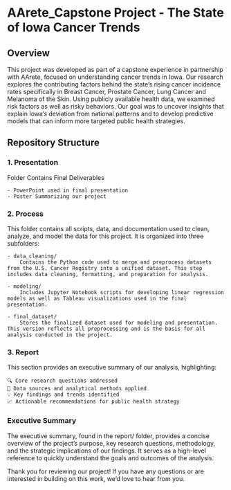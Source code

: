 # AArete_Capstone Project - The State of Iowa Cancer Trends

## Overview

This project was developed as part of a capstone experience in partnership with AArete, focused on understanding cancer trends in Iowa. Our research explores the contributing factors behind the state’s rising cancer incidence rates specifically in Breast Cancer, Prostate Cancer, Lung Cancer and Melanoma of the Skin. Using publicly available health data, we examined risk factors as well as risky behaviors. Our goal was to uncover insights that explain Iowa’s deviation from national patterns and to develop predictive models that can inform more targeted public health strategies.

## Repository Structure

### 1. Presentation

Folder Contains Final Deliverables

    - PowerPoint used in final presentation
    - Poster Summarizing our project

### 2. Process

This folder contains all scripts, data, and documentation used to clean, analyze, and model the data for this project. It is organized into three subfolders:

    - data_cleaning/
        Contains the Python code used to merge and preprocess datasets from the U.S. Cancer Registry into a unified dataset. This step includes data cleaning, formatting, and preparation for analysis.

    - modeling/
        Includes Jupyter Notebook scripts for developing linear regression models as well as Tableau visualizations used in the final presentation.

    - final_dataset/
        Stores the finalized dataset used for modeling and presentation. This version reflects all preprocessing and is the basis for all analysis conducted in the project.

### 3. Report

This section provides an executive summary of our analysis, highlighting:

    🔍 Core research questions addressed
    🧪 Data sources and analytical methods applied
    💡 Key findings and trends identified
    📈 Actionable recommendations for public health strategy

### Executive Summary

The executive summary, found in the report/ folder, provides a concise overview of the project’s purpose, key research questions, methodology, and the strategic implications of our findings. It serves as a high-level reference to quickly understand the goals and outcomes of the analysis.

Thank you for reviewing our project! If you have any questions or are interested in building on this work, we’d love to hear from you.
